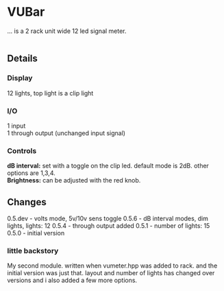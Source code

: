 # VUBar
... is a 2 rack unit wide 12 led signal meter.

<image of vubar>

## Details

### Display
12 lights, top light is a clip light

### I/O
1 input  
1 through output (unchanged input signal)  

### Controls
__dB interval:__ set with a toggle on the clip led. default mode is 2dB. other options are 1,3,4.  
__Brightness:__ can be adjusted with the red knob.

## Changes
0.5.dev - volts mode, 5v/10v sens toggle
0.5.6 - dB interval modes, dim lights, lights: 12
0.5.4 - through output added
0.5.1 - number of lights: 15
0.5.0 - initial version

### little backstory
My second module. written when vumeter.hpp was added to rack.
and the initial version was just that.
layout and number of lights has changed over versions and i also added a few more options.
